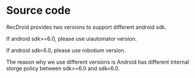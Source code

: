# Source code
RecDroid provides two versions to support different android sdk.

If android sdk>=6.0, please use uiautomator version.

If android sdk<6.0, please use robotium version.

The reason why we use different versions is Android has different internal storge policy between sdk>=6.0 and sdk<6.0.

